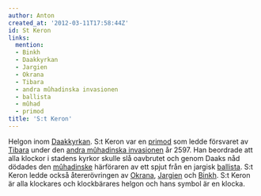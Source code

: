 ```yaml
---
author: Anton
created_at: '2012-03-11T17:58:44Z'
id: St Keron
links:
  mention:
  - Binkh
  - Daakkyrkan
  - Jargien
  - Okrana
  - Tibara
  - andra mûhadinska invasionen
  - ballista
  - mûhad
  - primod
title: 'S:t Keron'
---
```


Helgon inom [Daakkyrkan]. S:t Keron var en [primod] som ledde försvaret av [Tibara] under den [andra
mûhadinska invasionen] år 2597. Han beordrade att alla klockor i stadens kyrkor skulle slå oavbrutet
och genom Daaks nåd dödades den [mûhadinske] härföraren av ett spjut från en jargisk [ballista]. S:t
Keron ledde också återerövringen av [Okrana], [Jargien] och [Binkh]. S:t Keron är alla klockares och
klockbärares helgon och hans symbol är en klocka.

  [Daakkyrkan]: Daakkyrkan
  [primod]: primod
  [Tibara]: Tibara
  [andra mûhadinska invasionen]: andra_mûhadinska_invasionen
  [mûhadinske]: mûhad
  [ballista]: ballista
  [Okrana]: Okrana
  [Jargien]: Jargien
  [Binkh]: Binkh
